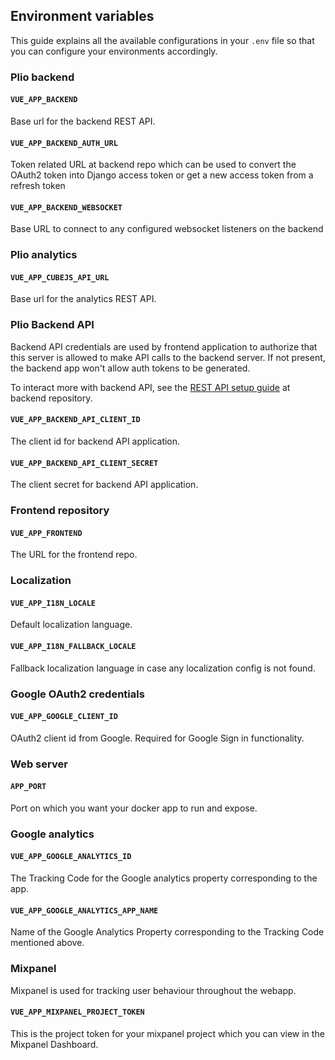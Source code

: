 ## Environment variables

This guide explains all the available configurations in your `.env` file so that you can configure your environments accordingly.

### Plio backend
#### `VUE_APP_BACKEND`
Base url for the backend REST API.

#### `VUE_APP_BACKEND_AUTH_URL`
Token related URL at backend repo which can be used to convert the OAuth2 token into Django access token or get a new access token from a refresh token

#### `VUE_APP_BACKEND_WEBSOCKET`
Base URL to connect to any configured websocket listeners on the backend

### Plio analytics

#### `VUE_APP_CUBEJS_API_URL`
Base url for the analytics REST API.

### Plio Backend API
Backend API credentials are used by frontend application to authorize that this server is allowed to make API calls to the backend server. If not present, the backend app won't allow auth tokens to be generated.

To interact more with backend API, see the [REST API setup guide](https://github.com/avantifellows/plio-backend/blob/master/docs/REST-API.md) at backend repository.

#### `VUE_APP_BACKEND_API_CLIENT_ID`
The client id for backend API application.

#### `VUE_APP_BACKEND_API_CLIENT_SECRET`
The client secret for backend API application.

### Frontend repository
#### `VUE_APP_FRONTEND`
The URL for the frontend repo.

### Localization
#### `VUE_APP_I18N_LOCALE`
Default localization language.

#### `VUE_APP_I18N_FALLBACK_LOCALE`
Fallback localization language in case any localization config is not found.

### Google OAuth2 credentials
#### `VUE_APP_GOOGLE_CLIENT_ID`
OAuth2 client id from Google. Required for Google Sign in functionality.

### Web server
#### `APP_PORT`
Port on which you want your docker app to run and expose.

### Google analytics
#### `VUE_APP_GOOGLE_ANALYTICS_ID`
The Tracking Code for the Google analytics property corresponding to the app.

#### `VUE_APP_GOOGLE_ANALYTICS_APP_NAME`
Name of the Google Analytics Property corresponding to the Tracking Code mentioned above.

### Mixpanel
Mixpanel is used for tracking user behaviour throughout the webapp.

#### `VUE_APP_MIXPANEL_PROJECT_TOKEN`
This is the project token for your mixpanel project which you can view in the Mixpanel Dashboard.

